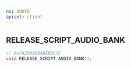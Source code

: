 ```yaml
---
ns: AUDIO
apiset: client
---
```

## RELEASE_SCRIPT_AUDIO_BANK

```c
// 0x7A2D8AD0A9EB9C3F
void RELEASE_SCRIPT_AUDIO_BANK();
```